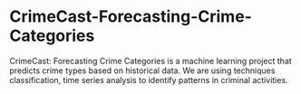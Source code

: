 # CrimeCast-Forecasting-Crime-Categories
CrimeCast: Forecasting Crime Categories is a machine learning project that predicts crime types based on historical data. We are using techniques classification, time series analysis to identify patterns in criminal activities.
